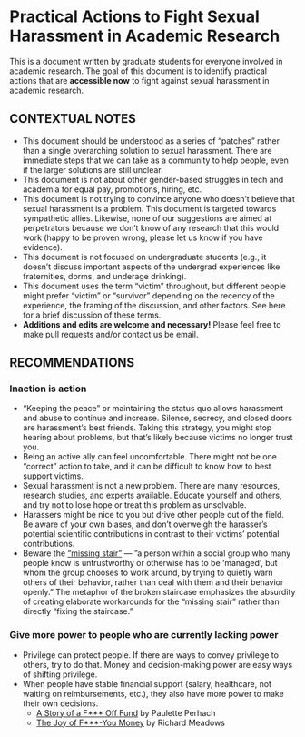 # Practical Actions to Fight Sexual Harassment in Academic Research


This is a document written by graduate students for everyone involved in academic research. The goal of this document is to identify practical actions that are **accessible now** to fight against sexual harassment in academic research.


## CONTEXTUAL NOTES

- This document should be understood as a series of “patches” rather than a single overarching solution to sexual harassment. There are immediate steps that we can take as a community to help people, even if the larger solutions are still unclear.
- This document is not about other gender-based struggles in tech and academia for equal pay, promotions, hiring, etc. 
- This document is not trying to convince anyone who doesn’t believe that sexual harassment is a problem. This document is targeted towards sympathetic allies. Likewise, none of our suggestions are aimed at perpetrators because we don’t know of any research that this would work (happy to be proven wrong, please let us know if you have evidence).
- This document is not focused on undergraduate students (e.g., it doesn’t discuss important aspects of the undergrad experiences like fraternities, dorms, and underage drinking).
- This document uses the term “victim” throughout, but different people might prefer “victim” or “survivor” depending on the recency of the experience, the framing of the discussion, and other factors. See here for a brief discussion of these terms.
- **Additions and edits are welcome and necessary!** Please feel free to make pull requests and/or contact us be email.



## RECOMMENDATIONS


### Inaction is action

- “Keeping the peace” or maintaining the status quo allows harassment and abuse to continue and increase. Silence, secrecy, and closed doors are harassment’s best friends. Taking this strategy, you might stop hearing about problems, but that’s likely because victims no longer trust you.
- Being an active ally can feel uncomfortable. There might not be one “correct” action to take, and it can be difficult to know how to best support victims. 
- Sexual harassment is not a new problem. There are many resources, research studies, and experts available. Educate yourself and others, and try not to lose hope or treat this problem as unsolvable.
- Harassers might be nice to you but drive other people out of the field. Be aware of your own biases, and don’t overweigh the harasser’s potential scientific contributions in contrast to their victims’ potential contributions.
- Beware the [“missing stair”](https://en.wikipedia.org/wiki/Missing_stair) — ”a person within a social group who many people know is untrustworthy or otherwise has to be ‘managed’, but whom the group chooses to work around, by trying to quietly warn others of their behavior, rather than deal with them and their behavior openly.” The metaphor of the broken staircase emphasizes the absurdity of creating elaborate workarounds for the “missing stair” rather than directly “fixing the staircase.”


### Give more power to people who are currently lacking power

- Privilege can protect people. If there are ways to convey privilege to others, try to do that. Money and decision-making power are easy ways of shifting privilege.
- When people have stable financial support (salary, healthcare, not waiting on reimbursements, etc.), they also have more power to make their own decisions.
    - [A Story of a F*** Off Fund](https://www.thebillfold.com/2016/01/a-story-of-a-fuck-off-fund/) by Paulette Perhach
    - [The Joy of F***-You Money](https://thedeepdish.org/fuck-you-money/) by Richard Meadows
